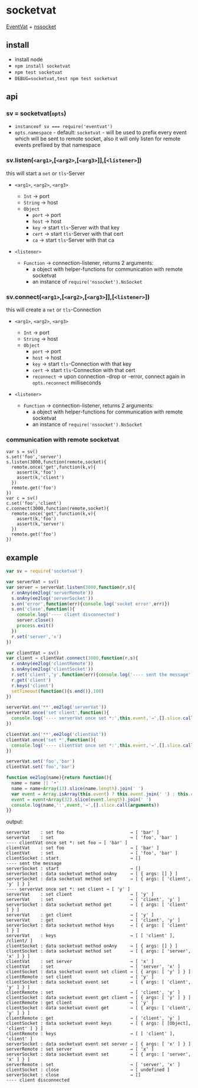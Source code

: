 # socketvat

[EventVat] + [nssocket]

[EventVat]: https://github.com/hij1nx/EventVat
[nssocket]: https://github.com/nodejitsu/nssocket

## install

* install node
* `npm install socketvat`
* `npm test socketvat`
* `DEBUG=socketvat,test npm test socketvat`

## api

### sv = socketvat(`opts`)

* `instanceof sv === require('eventvat')`
* `opts.namespace` - default: `socketvat` - will be used to prefix every event
  which will be sent to remote socket, also it will only listen for remote 
  events prefixed by that namespace

### sv.listen(`<arg1>`,[`<arg2>`,[`<arg3>`]],[`<listener>`])

this will start a `net` or `tls`-Server

* `<arg1>`, `<arg2>`, `<arg3>`
    * `Int` → port
    * `String` → host
    * `Object`
        * `port` → port
        * `host` → host
        * `key` → start `tls`-Server with that key
        * `cert` → start `tls`-Server with that cert
        * `ca` → start `tls`-Server with that ca
        
* `<listener>`
    * `Function` → connection-listener, returns 2 arguments:
        * a object with helper-functions for communication with remote socketvat
        * an instance of `require('nssocket').NsSocket`

### sv.connect(`<arg1>`,[`<arg2>`,[`<arg3>`]],[`<listener>`])

this will create a `net` or `tls`-Connection

* `<arg1>`, `<arg2>`, `<arg3>`
    * `Int` → port
    * `String` → host
    * `Object`
        * `port` → port
        * `host` → host
        * `key` → start `tls`-Connection with that key
        * `cert` → start `tls`-Connection with that cert
        * `reconnect` → upon connection -drop or -error, connect again in 
          `opts.reconnect` milliseconds
        
* `<listener>`
    * `Function` → connection-listener, returns 2 arguments:
        * a object with helper-functions for communication with remote socketvat
        * an instance of `require('nssocket').NsSocket`

### communication with remote socketvat

```
var s = sv()
s.set('foo','server')
s.listen(3000,function(remote,socket){
  remote.once('get',function(k,v){
    assert(k,'foo')
    assert(k,'client')
  })
  remote.get('foo')
})
var c = sv()
c.set('foo','client')
c.connect(3000,function(remote,socket){
  remote.once('get',function(k,v){
    assert(k,'foo')
    assert(k,'server')
  })
  remote.get('foo')
})
```

## example

``` javascript
var sv = require('socketvat')

var serverVat = sv()
var server = serverVat.listen(3000,function(r,s){
  r.onAny(ee2log('serverRemote'))
  s.onAny(ee2log('serverSocket'))
  s.on('error',function(err){console.log('socket error',err)})
  s.on('close',function(){
    console.log('---- client disconnected')
    server.close()
    process.exit()
  })
  r.set('server','x')
})

var clientVat = sv()
var client = clientVat.connect(3000,function(r,s){
  r.onAny(ee2log('clientRemote'))
  s.onAny(ee2log('clientSocket'))
  r.set('client','y',function(err){console.log('---- sent the message')})
  r.get('client')
  r.keys('client')
  setTimeout(function(){s.end()},100)
})

serverVat.on('**',ee2log('serverVat'))
serverVat.once('set client',function(){
  console.log('---- serverVat once set *:',this.event,'→',[].slice.call(arguments))
})

clientVat.on('**',ee2log('clientVat'))
clientVat.once('set *',function(){
  console.log('---- clientVat once set *:',this.event,'→',[].slice.call(arguments))
})

serverVat.set('foo','bar')
clientVat.set('foo','bar')

function ee2log(name){return function(){
  name = name || '•'
  name = name+Array(13).slice(name.length).join(' ')
  var event = Array.isArray(this.event) ? this.event.join(' ') : this.event
  event = event+Array(32).slice(event.length).join(' ')
  console.log(name,':',event,'→',[].slice.call(arguments))
}}
```

output:

```
serverVat    : set foo                         → [ 'bar' ]
serverVat    : set                             → [ 'foo', 'bar' ]
---- clientVat once set *: set foo → [ 'bar' ]
clientVat    : set foo                         → [ 'bar' ]
clientVat    : set                             → [ 'foo', 'bar' ]
clientSocket : start                           → []
---- sent the message
serverSocket : start                           → []
serverSocket : data socketvat method onAny     → [ { args: [] } ]
serverSocket : data socketvat method set       → [ { args: [ 'client', 'y' ] } ]
---- serverVat once set *: set client → [ 'y' ]
serverVat    : set client                      → [ 'y' ]
serverVat    : set                             → [ 'client', 'y' ]
serverSocket : data socketvat method get       → [ { args: [ 'client' ] } ]
serverVat    : get client                      → [ 'y' ]
serverVat    : get                             → [ 'client', 'y' ]
serverSocket : data socketvat method keys      → [ { args: [ 'client' ] } ]
serverVat    : keys                            → [ [ 'client' ], /client/ ]
clientSocket : data socketvat method onAny     → [ { args: [] } ]
clientSocket : data socketvat method set       → [ { args: [ 'server', 'x' ] } ]
clientVat    : set server                      → [ 'x' ]
clientVat    : set                             → [ 'server', 'x' ]
clientSocket : data socketvat event set client → [ { args: [ 'y' ] } ]
clientRemote : set client                      → [ 'y' ]
clientSocket : data socketvat event set        → [ { args: [ 'client', 'y' ] } ]
clientRemote : set                             → [ 'client', 'y' ]
clientSocket : data socketvat event get client → [ { args: [ 'y' ] } ]
clientRemote : get client                      → [ 'y' ]
clientSocket : data socketvat event get        → [ { args: [ 'client', 'y' ] } ]
clientRemote : get                             → [ 'client', 'y' ]
clientSocket : data socketvat event keys       → [ { args: [ [Object], 'client' ] } ]
clientRemote : keys                            → [ [ 'client' ], 'client' ]
serverSocket : data socketvat event set server → [ { args: [ 'x' ] } ]
serverRemote : set server                      → [ 'x' ]
serverSocket : data socketvat event set        → [ { args: [ 'server', 'x' ] } ]
serverRemote : set                             → [ 'server', 'x' ]
clientSocket : close                           → [ undefined ]
serverSocket : close                           → []
---- client disconnected
```


